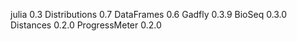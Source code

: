 julia 0.3
Distributions 0.7
DataFrames 0.6
Gadfly 0.3.9
BioSeq 0.3.0
Distances 0.2.0
ProgressMeter 0.2.0
